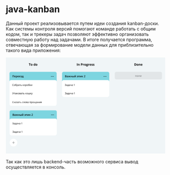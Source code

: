 # java-kanban
Данный проект реализовывается путем идеи создания kanban-доски. Как системы контроля версий помогают команде работать 
с общим кодом, так и трекеры задач позволяют эффективно организовать совместную работу над задачами. 
В итоге получается программа, отвечающая за формирование модели данных для приблизительно такого вида приложения:

![diagram](https://github.com/AndreyStaroverov/java-kanban/blob/main/kbn2.png)

Так как это лишь backend-часть возможного сервиса вывод осуществляется в консоль.
